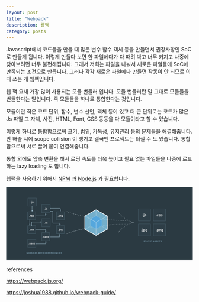 ```yaml
---
layout: post
title: "Webpack"
description: 웹팩
category: posts
---
```


Javascript에서 코드들을 만들 때 많은 변수 함수 객체 등을 만들면서 권장사항인 SoC로 만들게 됩니다. 이렇게 만들다 보면 한 파일에다가 다 때려 박고 너무 커지고 나중에 찾아보려면 너무 불편해집니다. 그래서 저희는 파일을 나눠서 새로운 파일들에 SoC에 만족되는 조건으로 만듭니다. 그러나 각각 새로운 파일에다 만들면 작동이 안 되므로 이때 쓰는 게 웹팩입니다.

웹 팩 요새 가장 많이 사용되는 모듈 번들러 입니다. 모듈 번들러란 말 그대로 모듈들을 번들한다는 말입니다. 즉 모듈들을 하나로 통합한다는 것입니다.

모듈이란 작은 코드 단위, 함수, 변수 선언, 객체 등이 있고 더 큰 단위로는 코드가 많은 Js 파일 그 자체, 사진, HTML, Font, CSS 등등을 다 모듈이라고 할 수 있습니다.

이렇게 하나로 통합함으로써 크기, 범위, 가독성, 유지관리 등의 문제들을 해결해줍니다. 안 해줄 시에 scope collision 이 생기고 결국엔 프로젝트는 터질 수 도 있습니다. 통합함으로써 서로 끌어 붙여 연결해줍니다.

통합 외에도 압축 변환을 해서 로딩 속도를 더욱 높이고 필요 없는 파일들을 나중에 로드 하는 lazy loading 도 합니다.

웹팩을 사용하기 위해서 [NPM](../NPM) 과 [Node.js](../Node.js-&-asynchronous-event-driven-programming) 가 필요합니다.

<p><img src="/img/webpack/webpack.png" alt="webpack"/></p>

references

<https://webpack.js.org/>

<https://joshua1988.github.io/webpack-guide/>